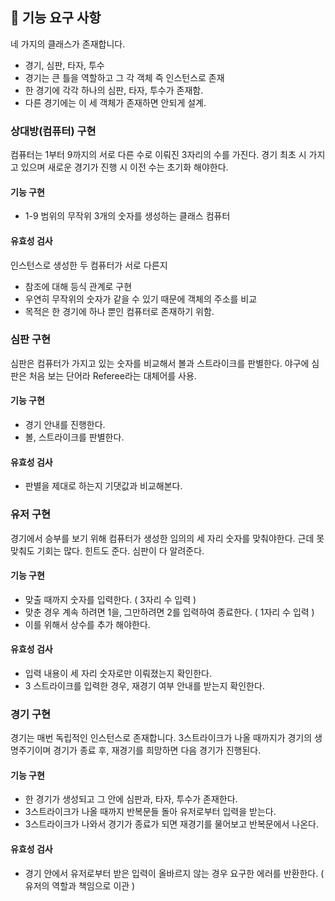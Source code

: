 ## 🚀 기능 요구 사항

네 가지의 클래스가 존재합니다.

- 경기, 심판, 타자, 투수
- 경기는 큰 틀을 역할하고 그 각 객체 즉 인스턴스로 존재
- 한 경기에 각각 하나의 심판, 타자, 투수가 존재함.
- 다른 경기에는 이 세 객체가 존재하면 안되게 설계.

### 상대방(컴퓨터) 구현

컴퓨터는 1부터 9까지의 서로 다른 수로 이뤄진 3자리의 수를 가진다.
경기 최초 시 가지고 있으며 새로운 경기가 진행 시 이전 수는 초기화 해야한다.

#### 기능 구현

- 1-9 범위의 무작위 3개의 숫자를 생성하는 클래스 컴퓨터

#### 유효성 검사

인스턴스로 생성한 두 컴퓨터가 서로 다른지 
- 참조에 대해 등식 관계로 구현
- 우연히 무작위의 숫자가 같을 수 있기 때문에 객체의 주소를 비교
- 목적은 한 경기에 하나 뿐인 컴퓨터로 존재하기 위함.

### 심판 구현

심판은 컴퓨터가 가지고 있는 숫자를 비교해서 볼과 스트라이크를 판별한다.
야구에 심판은 처음 보는 단어라 Referee라는 대체어를 사용.

#### 기능 구현

- 경기 안내를 진행한다.
- 볼, 스트라이크를 판별한다.

#### 유효성 검사

- 판별을 제대로 하는지 기댓값과 비교해본다.

### 유저 구현

경기에서 승부를 보기 위해 컴퓨터가 생성한 임의의 세 자리 숫자를 맞춰야한다.
근데 못 맞춰도 기회는 많다. 힌트도 준다.
심판이 다 알려준다.

#### 기능 구현

- 맞출 때까지 숫자를 입력한다. ( 3자리 수 입력 )
- 맞춘 경우 계속 하려면 1을, 그만하려면 2를 입력하여 종료한다. ( 1자리 수 입력 ) 
- 이를 위해서 상수를 추가 해야한다.

#### 유효성 검사

- 입력 내용이 세 자리 숫자로만 이뤄졌는지 확인한다.
- 3 스트라이크를 입력한 경우, 재경기 여부 안내를 받는지 확인한다.

### 경기 구현

경기는 매번 독립적인 인스턴스로 존재합니다.
3스트라이크가 나올 때까지가 경기의 생명주기이며 경기가 종료 후,
재경기를 희망하면 다음 경기가 진행된다.

#### 기능 구현

- 한 경기가 생성되고 그 안에 심판과, 타자, 투수가 존재한다.
- 3스트라이크가 나올 때까지 반복문들 돌아 유저로부터 입력을 받는다.
- 3스트라이크가 나와서 경기가 종료가 되면 재경기를 물어보고 반복문에서 나온다.

#### 유효성 검사

- 경기 안에서 유저로부터 받은 입력이 올바르지 않는 경우 요구한 에러를 반환한다. ( 유저의 역할과 책임으로 이관 )

